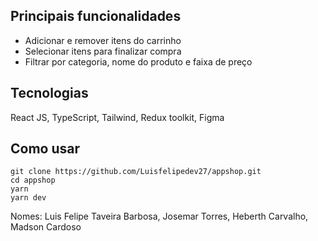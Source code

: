 ## Principais funcionalidades

- Adicionar e remover itens do carrinho
- Selecionar itens para finalizar compra
- Filtrar por categoria, nome do produto e faixa de preço

## Tecnologias
React JS, TypeScript, Tailwind, Redux toolkit, Figma

## Como usar

```
git clone https://github.com/Luisfelipedev27/appshop.git
cd appshop
yarn
yarn dev
```
Nomes: Luis Felipe Taveira Barbosa, Josemar Torres, Heberth Carvalho, Madson Cardoso
